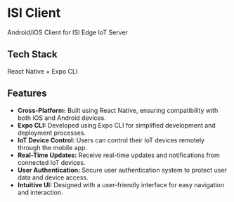# ISI Client
Android/iOS Client for ISI Edge IoT Server

## Tech Stack
React Native + Expo CLI

## Features
- **Cross-Platform:** Built using React Native, ensuring compatibility with both iOS and Android devices.
- **Expo CLI:** Developed using Expo CLI for simplified development and deployment processes.
- **IoT Device Control:** Users can control their IoT devices remotely through the mobile app.
- **Real-Time Updates:** Receive real-time updates and notifications from connected IoT devices.
- **User Authentication:** Secure user authentication system to protect user data and device access.
- **Intuitive UI:** Designed with a user-friendly interface for easy navigation and interaction.
